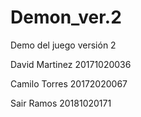 # Demon_ver.2
Demo del juego versión 2

David Martinez 20171020036

Camilo Torres 20172020067

Sair Ramos 20181020171
